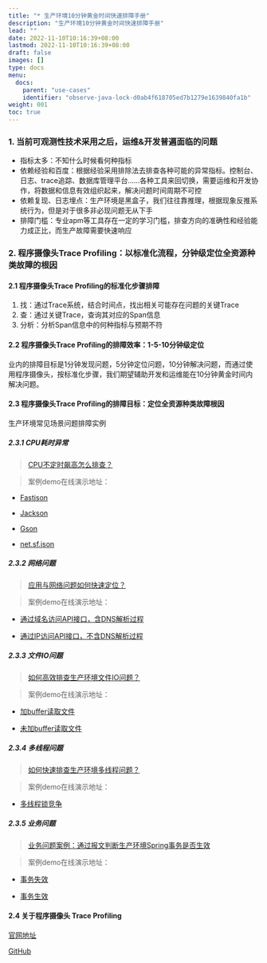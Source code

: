 ```yaml
---
title: "* 生产环境10分钟黄金时间快速排障手册"
description: "生产环境10分钟黄金时间快速排障手册"
lead: ""
date: 2022-11-10T10:16:39+08:00
lastmod: 2022-11-10T10:16:39+08:00
draft: false
images: []
type: docs
menu:
  docs:
    parent: "use-cases"
    identifier: "observe-java-lock-d0ab4f618705ed7b1279e1639840fa1b"
weight: 001
toc: true
---
```


### 1. 当前可观测性技术采用之后，运维&开发普遍面临的问题
- 指标太多：不知什么时候看何种指标
- 依赖经验和百度：根据经验采用排除法去排查各种可能的异常指标。控制台、日志、trace追踪、数据库管理平台......各种工具来回切换，需要运维和开发协作，将数据和信息有效组织起来，解决问题时间周期不可控
- 依赖复现、日志埋点：生产环境是黑盒子，我们往往靠推理，根据现象反推系统行为，但是对于很多非必现问题无从下手
- 排障门槛：专业apm等工具存在一定的学习门槛，排查方向的准确性和经验能力成正比，而生产故障需要快速响应

### 2. 程序摄像头Trace Profiling：以标准化流程，分钟级定位全资源种类故障的根因

#### 2.1 程序摄像头Trace Profiling的标准化步骤排障


1. 找：通过Trace系统，结合时间点，找出相关可能存在问题的关键Trace
2. 查：通过关键Trace，查询其对应的Span信息
3. 分析：分析Span信息中的何种指标与预期不符

#### 2.2 程序摄像头Trace Profiling的排障效率：1-5-10分钟级定位
业内的排障目标是1分钟发现问题，5分钟定位问题，10分钟解决问题，而通过使用程序摄像头，按标准化步骤，我们期望辅助开发和运维能在10分钟黄金时间内解决问题。

#### 2.3 程序摄像头Trace Profiling的排障目标：定位全资源种类故障根因
生产环境常见场景问题排障实例

##### 2.3.1 CPU耗时异常
> [CPU不定时飙高怎么排查？](/blogs/use-cases/trace-profiling-menu/cpu-irregular-spike/)

> 案例demo在线演示地址：
 
- [Fastjson](http://218.75.39.90:9504/#/thread?folder=Demo_Demo-69579c8597-9bzbj_javedemo_24666&file=20230303020244.683372477_http_L1VzZXJDYXNlTmV3L3F1ZXJ5QmlnUmVzdWx0_true)

- [Jackson](http://218.75.39.90:9504/#/thread?folder=Demo_Demo-69579c8597-9bzbj_javedemo_24666&file=20230303020319.872203123_http_L1VzZXJDYXNlTmV3L3F1ZXJ5QmlnUmVzdWx0_true)

- [Gson](http://218.75.39.90:9504/#/thread?folder=Demo_Demo-69579c8597-9bzbj_javedemo_24666&file=20230303020336.57066572_http_L1VzZXJDYXNlTmV3L3F1ZXJ5QmlnUmVzdWx0_true)

- [net.sf.json](http://218.75.39.90:9504/#/thread?folder=Demo_Demo-69579c8597-9bzbj_javedemo_24666&file=20230303020349.999938181_http_L1VzZXJDYXNlTmV3L3F1ZXJ5QmlnUmVzdWx0_true)


##### 2.3.2 网络问题
> [应用与网络问题如何快速定位？](/blogs/use-cases/trace-profiling-menu/app-dns-slow/)

> 案例demo在线演示地址：

- [通过域名访问API接口，含DNS解析过程](http://218.75.39.90:9504/#/thread?folder=Demo_Demo-69579c8597-9bzbj_javedemo_24666&file=20230302033757.870217719_http_L1VzZXJDYXNlTmV3L2Ruc1Rlc3Q%3D_true)

- [通过IP访问API接口，不含DNS解析过程](http://218.75.39.90:9504/#/thread?folder=Demo_Demo-69579c8597-9bzbj_javedemo_24666&file=20230302033945.882282241_http_L1VzZXJDYXNlTmV3L2Ruc1Rlc3Q%3D_true)

##### 2.3.3 文件IO问题
> [如何高效排查生产环境文件IO问题？](/blogs/use-cases/trace-profiling-menu/file-io-buffer/)

> 案例demo在线演示地址：

- [加buffer读取文件](http://218.75.39.90:9504/#/thread?folder=Demo_Demo-69579c8597-9bzbj_javedemo_24666&file=20230303025634.696715096_http_L1VzZXJDYXNlTmV3L2ZpbGVJTw%3D%3D_true)

- [未加buffer读取文件](http://218.75.39.90:9504/#/thread?folder=Demo_Demo-69579c8597-9bzbj_javedemo_24666&file=20230303030000.643516677_http_L1VzZXJDYXNlTmV3L2ZpbGVJTw%3D%3D_true)

##### 2.3.4 多线程问题

> [如何快速排查生产环境多线程问题？](/blogs/use-cases/trace-profiling-menu/thread-pool-log/)

> 案例demo在线演示地址：

- [多线程锁竞争](http://218.75.39.90:9504/#/thread?folder=Demo_Demo-69579c8597-9bzbj_javedemo_24666&file=20230301032944.702834870_http_L1VzZXJDYXNlTmV3L2xvZ0xvY2s%3D_true)

##### 2.3.5 业务问题
> [业务问题案例：通过报文判断生产环境Spring事务是否生效](/blogs/use-cases/trace-profiling-menu/mysql-commit/)

> 案例demo在线演示地址：

- [事务失效](http://218.75.39.90:9504/#/thread?folder=Demo_Demo-69579c8597-9bzbj_javedemo_24666&file=20230303022957.520140220_http_L1VzZXJDYXNlTmV3L3NxbEJhY2tFcnJvcg%3D%3D_true)    

- [事务生效](http://218.75.39.90:9504/#/thread?folder=Demo_Demo-69579c8597-9bzbj_javedemo_24666&file=20230303022948.260527162_http_L1VzZXJDYXNlTmV3L3NxbEJhY2tSaWdodA%3D%3D_true)


#### 2.4 关于程序摄像头 Trace Profiling

[官网地址](http://kindlingx.com/)

[GitHub](https://github.com/kindlingproject/kindling)

